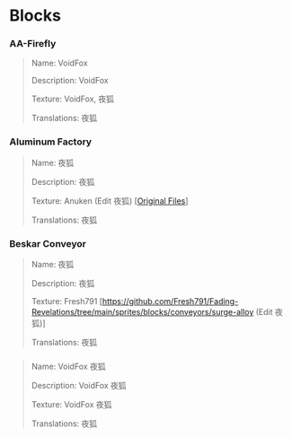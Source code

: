 # Blocks

### AA-Firefly
> Name: VoidFox
> 
> Description: VoidFox
> 
> Texture: VoidFox, 夜狐
> 
> Translations: 夜狐

### Aluminum Factory
> Name: 夜狐
> 
> Description: 夜狐
> 
> Texture: Anuken (Edit 夜狐) [[Original Files](https://mindustrygame.github.io/wiki/images/block-melter-ui.png)]
> 
> Translations: 夜狐

### Beskar Conveyor
> Name: 夜狐
> 
> Description: 夜狐
> 
> Texture: Fresh791 [https://github.com/Fresh791/Fading-Revelations/tree/main/sprites/blocks/conveyors/surge-alloy (Edit 夜狐)]
> 
> Translations: 夜狐

### 
> Name: VoidFox 夜狐
> 
> Description: VoidFox 夜狐
> 
> Texture: VoidFox 夜狐
> 
> Translations: 夜狐
